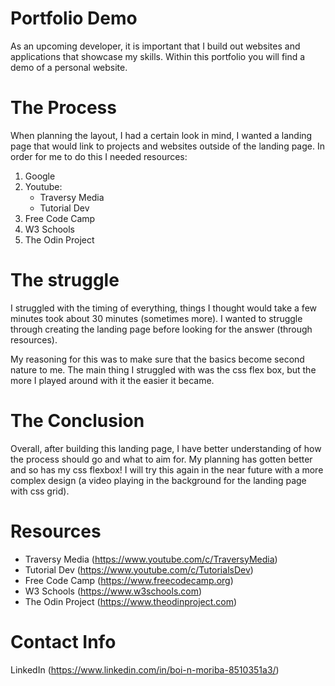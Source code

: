 # Portfolio Demo 
As an upcoming developer, it is important that I build out websites and applications that showcase my skills. Within this portfolio you will find a demo of a personal website. 

# The Process 
When planning the layout, I had a certain look in mind, I wanted a landing page that would link to projects and websites outside of the landing page. In order for me to do this I needed resources:

1. Google 
2. Youtube: 
    - Traversy Media 
    - Tutorial Dev
3. Free Code Camp 
4. W3 Schools 
5. The Odin Project 

# The struggle
I struggled with the timing of everything, things I thought would take a few minutes took about 30 minutes (sometimes more). I wanted to struggle through creating the landing page before looking for the answer (through resources). 

My reasoning for this was to make sure that the basics become second nature to me. The main thing I struggled with was the css flex box, but the more I played around with it the easier it became. 

# The Conclusion
Overall, after building this landing page, I have better understanding of how the process should go and what to aim for. My planning has gotten better and so has my css flexbox! I will try this again in the near future with a more complex design (a video playing in the background for the landing page with css grid).

# Resources
- Traversy Media (https://www.youtube.com/c/TraversyMedia) 
- Tutorial Dev (https://www.youtube.com/c/TutorialsDev)
- Free Code Camp (https://www.freecodecamp.org)
- W3 Schools (https://www.w3schools.com)
- The Odin Project (https://www.theodinproject.com)

# Contact Info
LinkedIn (https://www.linkedin.com/in/boi-n-moriba-8510351a3/)